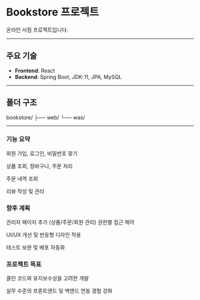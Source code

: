 # Bookstore 프로젝트

온라인 서점 프로젝트입니다.

---

## 주요 기술  
- **Frontend**: React  
- **Backend**: Spring Boot, JDK-11, JPA, MySQL  

---

## 폴더 구조  

bookstore/
├── web/
└── was/



---

### 기능 요약
회원 가입, 로그인, 비밀번호 찾기

상품 조회, 장바구니, 주문 처리

주문 내역 조회

리뷰 작성 및 관리


### 향후 계획
관리자 페이지 추가 (상품/주문/회원 관리)
  권한별 접근 제어

UI/UX 개선 및 반응형 디자인 적용

테스트 보완 및 배포 자동화


### 프로젝트 목표
클린 코드와 유지보수성을 고려한 개발

실무 수준의 프론트엔드 및 백엔드 연동 경험 강화


